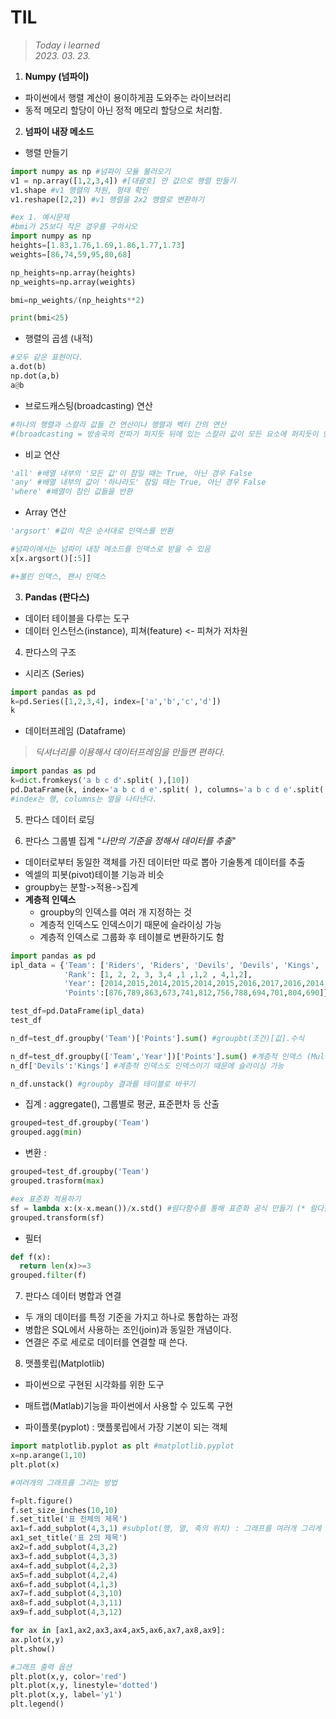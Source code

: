 # **TIL**
>*Today i learned* \
>*2023. 03. 23.*   

1. **Numpy (넘파이)**
- 파이썬에서 행렬 계산이 용이하게끔 도와주는 라이브러리
- 동적 메모리 할당이 아닌 정적 메모리 할당으로 처리함.

2. **넘파이 내장 메소드**

- 행렬 만들기
```python
import numpy as np #넘파이 모듈 불러오기
v1 = np.array([1,2,3,4]) #[대괄호] 안 값으로 행렬 만들기
v1.shape #v1 행렬의 차원, 형태 확인
v1.reshape([2,2]) #v1 행렬을 2x2 행렬로 변환하기

#ex 1. 예시문제
#bmi가 25보다 작은 경우를 구하시오
import numpy as np
heights=[1.83,1.76,1.69,1.86,1.77,1.73]
weights=[86,74,59,95,80,68]

np_heights=np.array(heights)
np_weights=np.array(weights)

bmi=np_weights/(np_heights**2)

print(bmi<25)
```


- 행렬의 곱셈 (내적)
```python
#모두 같은 표현이다.
a.dot(b)
np.dot(a,b)
a@b
```


- 브로드캐스팅(broadcasting) 연산
```python
#하나의 행렬과 스칼라 값들 간 연산이나 행렬과 벡터 간의 연산  
#(broadcasting = 방송국의 전파가 퍼지듯 뒤에 있는 스칼라 값이 모든 요소에 퍼지듯이 연산)
```

- 비교 연산
```python
'all' #배열 내부의 '모든 값'이 참일 때는 True, 아닌 경우 False 
'any' #배열 내부의 값이 '하나라도' 참일 때는 True, 아닌 경우 False 
'where' #배열이 참인 값들을 반환
```

- Array 연산
```python
'argsort' #값이 작은 순서대로 인덱스를 반환

#넘파이에서는 넘파이 내장 메소드를 인덱스로 받을 수 있음
x[x.argsort()[:5]]

#+불린 인덱스, 팬시 인덱스
```

3. **Pandas (판다스)**
- 데이터 테이블을 다루는 도구
- 데이터 인스턴스(instance), 피쳐(feature) <- 피쳐가 저차원

4. 판다스의 구조
- 시리즈 (Series)
```python
import pandas as pd
k=pd.Series([1,2,3,4], index=['a','b','c','d'])
k
```
- 데이터프레임 (Dataframe)
>*딕셔너리를 이용해서 데이터프레임을 만들면 편하다.*
```python
import pandas as pd
k=dict.fromkeys('a b c d'.split( ),[10])
pd.DataFrame(k, index='a b c d e'.split( ), columns='a b c d e'.split( ))
#index는 행, columns는 열을 나타낸다.
```

5. 판다스 데이터 로딩
   
6. 판다스 그룹별 집계 "*나만의 기준을 정해서 데이터를 추출*"
- 데이터로부터 동일한 객체를 가진 데이터만 따로 뽑아 기술통계 데이터를 추출
- 엑셀의 피봇(pivot)테이블 기능과 비슷
- groupby는 분할->적용->집계
- **계층적 인덱스**
  - groupby의 인덱스를 여러 개 지정하는 것
  - 계층적 인덱스도 인덱스이기 때문에 슬라이싱 가능
  - 계층적 인덱스로 그룹화 후 테이블로 변환하기도 함
  
```python
import pandas as pd
ipl_data = {'Team': ['Riders', 'Riders', 'Devils', 'Devils', 'Kings', 'kings', 'Kings', 'Kings', 'Riders', 'Royals', 'Royals', 'Riders'],
            'Rank': [1, 2, 2, 3, 3,4 ,1 ,1,2 , 4,1,2],
            'Year': [2014,2015,2014,2015,2014,2015,2016,2017,2016,2014,2015,2017],
            'Points':[876,789,863,673,741,812,756,788,694,701,804,690]} #딕셔너리 생성

test_df=pd.DataFrame(ipl_data)
test_df

n_df=test_df.groupby('Team')['Points'].sum() #groupbt(조건)[값].수식

n_df=test_df.groupby(['Team','Year'])['Points'].sum() #계층적 인덱스 (MultiIndex)
n_df['Devils':'Kings'] #계층적 인덱스도 인덱스이기 때문에 슬라이싱 가능

n_df.unstack() #groupby 결과를 테이블로 바꾸기
```

- 집계 : aggregate(), 그룹별로 평균, 표준편차 등 산출
```python
grouped=test_df.groupby('Team')
grouped.agg(min)
```
- 변환 : 
```python
grouped=test_df.groupby('Team')
grouped.trasform(max)

#ex 표준화 적용하기
sf = lambda x:(x-x.mean())/x.std() #람다함수를 통해 표준화 공식 만들기 (* 람다한수는 1회성)
grouped.transform(sf)
```
- 필터
```python
def f(x):
  return len(x)>=3
grouped.filter(f)
```

7. 판다스 데이터 병합과 연결
- 두 개의 데이터를 특정 기준을 가지고 하나로 통합하는 과정
- 병합은 SQL에서 사용하는 조인(join)과 동일한 개념이다.
- 연결은 주로 세로로 데이터를 연결할 때 쓴다.

8. 맷플롯립(Matplotlib)
- 파이썬으로 구현된 시각화를 위한 도구
- 매트랩(Matlab)기능을 파이썬에서 사용할 수 있도록 구현

-  파이플롯(pyplot) : 맷플롯립에서 가장 기본이 되는 객체
  ```python
  import matplotlib.pyplot as plt #matplotlib.pyplot
  x=np.arange(1,10)
  plt.plot(x)

  #여러개의 그래프를 그리는 방법

  f=plt.figure()
  f.set_size_inches(10,10)
  f.set_title('표 전체의 제목')
  ax1=f.add_subplot(4,3,1) #subplot(행, 열, 축의 위치) : 그래프를 여러개 그리게 해주는 함수
  ax1_set_title('표 2의 제목')
  ax2=f.add_subplot(4,3,2)
  ax3=f.add_subplot(4,3,3)
  ax4=f.add_subplot(4,2,3)
  ax5=f.add_subplot(4,2,4)
  ax6=f.add_subplot(4,1,3)
  ax7=f.add_subplot(4,3,10)
  ax8=f.add_subplot(4,3,11)
  ax9=f.add_subplot(4,3,12)

for ax in [ax1,ax2,ax3,ax4,ax5,ax6,ax7,ax8,ax9]:
  ax.plot(x,y)
plt.show()

  #그래프 출력 옵션
  plt.plot(x,y, color='red')
  plt.plot(x,y, linestyle='dotted')
  plt.plot(x,y, label='y1')
  plt.legend()
  ```